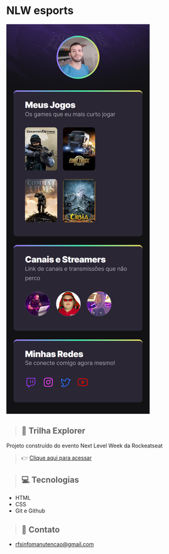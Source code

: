 # NLW esports 

![preview](./.github/preview.png)

>## 🚀 Trilha Explorer 

Projeto construído do evento Next Level Week da Rockeatseat

>👉 [Clique aqui para acessar](https://billsmokexv.github.io/nlw-explorer-esports/) 

 >##  💻 Tecnologias 

- HTML
- CSS
- Git e Github

>## 📲 Contato

- rfsinfomanutencao@gmail.com